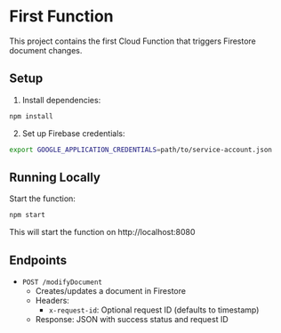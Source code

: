 # First Function

This project contains the first Cloud Function that triggers Firestore document changes.

## Setup

1. Install dependencies:
```bash
npm install
```

2. Set up Firebase credentials:
```bash
export GOOGLE_APPLICATION_CREDENTIALS=path/to/service-account.json
```

## Running Locally

Start the function:
```bash
npm start
```

This will start the function on http://localhost:8080

## Endpoints

- `POST /modifyDocument`
  - Creates/updates a document in Firestore
  - Headers:
    - `x-request-id`: Optional request ID (defaults to timestamp)
  - Response: JSON with success status and request ID
